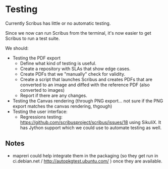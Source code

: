# Testing

Currently Scribus has little or no automatic testing.

Since we now can run Scribus from the terminal, it's now easier to get Scribus to run a test suite.

We should:
- Testing the PDF export
  - Define what kind of testing is useful.
  - Create a repository with SLAs that show edge cases.
  - Create PDFs that we "manually" check for validity.
  - Create a script that launches Scribus and creates PDFs that are converted to an image and diffed with the reference PDF (also converted to images)
  - Report if there are any changes.
- Testing the Canvas rendering (through PNG export... not sure if the PNG export matches the canvas rendering, thgough)
- Testing the user interface:
  - Regressions testing: https://github.com/scribusproject/scribus/issues/18 using SikuliX. It has Jython support which we could use to automate testing as well. 

## Notes

- mapreri could help integrate them in the packaging (so they get run in ci.debian.net / http://autopkgtest.ubuntu.com/ ) once they are available.
